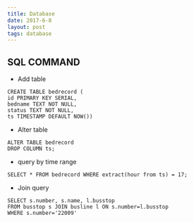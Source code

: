 ```yaml
---
title: Database
date: 2017-6-8
layout: post
tags: database
---
```



## SQL COMMAND

* Add table

```
CREATE TABLE bedrecord (
id PRIMARY KEY SERIAL,
bedname TEXT NOT NULL,
status TEXT NOT NULL,
ts TIMESTAMP DEFAULT NOW())
```

* Alter table

```
ALTER TABLE bedrecord
DROP COLUMN ts;
```

* query by time range

```
SELECT * FROM bedrecord WHERE extract(hour from ts) = 17;
```

* Join query

```
SELECT s.number, s.name, l.busstop
FROM busstop s JOIN busline l ON s.number=l.busstop
WHERE s.number='22009'
```

